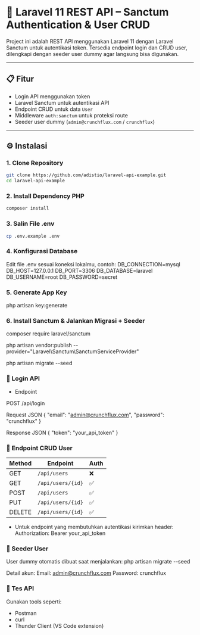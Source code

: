# 🚀 Laravel 11 REST API – Sanctum Authentication & User CRUD

Project ini adalah REST API menggunakan Laravel 11 dengan Laravel Sanctum untuk autentikasi token. Tersedia endpoint login dan CRUD user, dilengkapi dengan seeder user dummy agar langsung bisa digunakan.

---

## 📋 Fitur

- Login API menggunakan token
- Laravel Sanctum untuk autentikasi API
- Endpoint CRUD untuk data `User`
- Middleware `auth:sanctum` untuk proteksi route
- Seeder user dummy (`admin@crunchflux.com` / `crunchflux`)

---

## ⚙️ Instalasi

### 1. Clone Repository

```bash
git clone https://github.com/adistio/laravel-api-example.git
cd laravel-api-example
```

### 2. Install Dependency PHP

```bash
composer install
```

### 3. Salin File .env
```bash
cp .env.example .env
```

### 4. Konfigurasi Database
Edit file .env sesuai koneksi lokalmu, contoh:
DB_CONNECTION=mysql
DB_HOST=127.0.0.1
DB_PORT=3306
DB_DATABASE=laravel
DB_USERNAME=root
DB_PASSWORD=secret

### 5. Generate App Key
php artisan key:generate

### 6. Install Sanctum & Jalankan Migrasi + Seeder
composer require laravel/sanctum

php artisan vendor:publish --provider="Laravel\Sanctum\SanctumServiceProvider"

php artisan migrate --seed

### 🔐 Login API
- Endpoint

POST /api/login

Request JSON
{
  "email": "admin@crunchflux.com",
  "password": "crunchflux"
}

Response JSON
{
  "token": "your_api_token"
}

### 📡 Endpoint CRUD User
| Method | Endpoint          | Auth |
| ------ | ----------------- | ---- |
| GET    | `/api/users`      | ❌    |
| GET    | `/api/users/{id}` | ✅    |
| POST   | `/api/users`      | ✅    |
| PUT    | `/api/users/{id}` | ✅    |
| DELETE | `/api/users/{id}` | ✅    |

- Untuk endpoint yang membutuhkan autentikasi kirimkan header:
Authorization: Bearer your_api_token

### 👤 Seeder User
User dummy otomatis dibuat saat menjalankan:
php artisan migrate --seed

Detail akun:
Email: admin@crunchflux.com
Password: crunchflux

### 🧪 Tes API
Gunakan tools seperti:
- Postman
- curl
- Thunder Client (VS Code extension)


